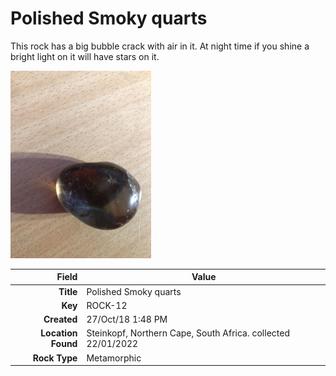 # Polished Smoky quarts
This rock has a big bubble crack with air in it. At night time if you shine a bright light on it will have stars on it.
 


<img height="300px" src="10019.jpg"/>

|       Field | Value                   |
|------------:|-------------------------|
|   **Title** | Polished Smoky quarts |
|     **Key** | ROCK-12 |
| **Created** | 27/Oct/18 1:48 PM |
| **Location Found** | Steinkopf, Northern Cape, South Africa. collected 22/01/2022 |
| **Rock Type** | Metamorphic |

        